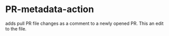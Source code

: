 # PR-metadata-action
adds pull PR file changes as a comment to a newly opened PR.
This an edit to the file.
